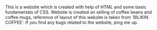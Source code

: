 This is a website which is created with help of HTML and some basic fundamentals of CSS. Website is created on selling of coffee beans and coffee mugs, reference of layout of this website is taken from 'BILIKIN COFFEE'. If you find any bugs related to the website, ping me up. 
